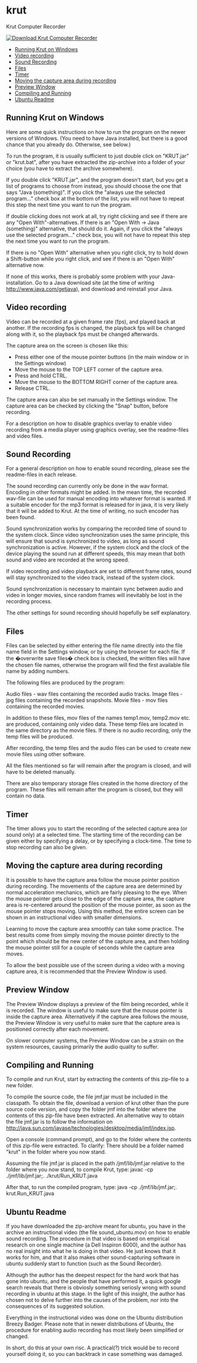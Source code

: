 # krut

Krut Computer Recorder

[![Download Krut Computer Recorder](https://img.shields.io/sourceforge/dw/krut.svg)](https://sourceforge.net/projects/krut/files/latest/download)

- [Running Krut on Windows](#running-krut-on-windows)
- [Video recording](#video-recording)
- [Sound Recording](#sound-recording)
- [Files](#files)
- [Timer](#timer)
- [Moving the capture area during recording](#moving-the-capture-area-during-recording)
- [Preview Window](#preview-window)
- [Compiling and Running](#compiling-and-running)
- [Ubuntu Readme](#ubuntu-readme)

## Running Krut on Windows

Here are some quick instructions on how to run the program on the newer versions of Windows. (You need to have Java installed, but there is a good chance that you already do. Otherwise, see below.) 
 
To run the program, it is usually sufficient to just double click on "KRUT.jar" or "krut.bat", after you have extracted the zip-archive into a folder of your choice (you have to extract the archive somewhere). 
 
If you double click "KRUT.jar", and the program doesn't start, but you get a list of programs to choose from instead, you should choose the one that says "Java (something)". If you click the "always use the selected program..." check box at the bottom of the list, you will not have to repeat this step the next time you want to run the program. 
 
If double clicking does not work at all, try right clicking and see if there are any "Open With"-alternatives. If there is an "Open With -> Java (something)" alternative, that should do it. Again, if you click the "always use the selected program..." check box, you will not have to repeat this step the next time you want to run the program. 
 
If there is no "Open With" alternative when you right click, try to hold down a Shift-button while you right click, and see if there is an "Open With" alternative now. 
 
If none of this works, there is probably some problem with your Java-installation. Go to a Java download site (at the time of writing http://www.java.com/getjava), and download and reinstall your Java.



## Video recording

Video can be recorded at a given frame rate (fps), and played back at another. If the recording fps is changed, the playback fps will be changed along with it, so the playback fps must be changed afterwards.

The capture area on the screen is chosen like this:

* Press either one of the mouse pointer buttons (in the main window or in the Settings window)
* Move the mouse to the TOP LEFT corner of the capture area.
* Press and hold CTRL.
* Move the mouse to the BOTTOM RIGHT corner of the capture area.
* Release CTRL.

The capture area can also be set manually in the Settings window. The capture area can be checked by clicking the "Snap" button, before recording.

For a description on how to disable graphics overlay to enable video recording from a media player using graphics overlay, see the readme-files and video files.



## Sound Recording


For a general description on how to enable sound recording, please see the readme-files in each release.

The sound recording can currently only be done in the wav format. Encoding in other formats might be added. In the mean time, the recorded wav-file can be used for manual encoding into whatever format is wanted. If a suitable encoder for the mp3 format is released for in java, it is very likely that it will be added to Krut. At the time of writing, no such encoder has been found.

Sound synchronization works by comparing the recorded time of sound to the system clock. Since video synchronization uses the same principle, this will ensure that sound is synchronized to video, as long as sound synchronization is active. However, if the system clock and the clock of the device playing the sound run at different speeds, this may mean that both sound and video are recorded at the wrong speed.

If video recording and video playback are set to different frame rates, sound will stay synchronized to the video track, instead of the system clock.

Sound synchronization is necessary to maintain sync between audio and video in longer movies, since random frames will inevitably be lost in the recording process.

The other settings for sound recording should hopefully be self explanatory.



## Files

Files can be selected by either entering the file name directly into the file name field in the Settings window, or by using the browser for each file. If the �overwrite save files� check box is checked, the written files will have the chosen file names, otherwise the program will find the first available file name by adding numbers.

The following files are produced by the program:

Audio files	-	wav files containing the recorded audio tracks.
Image files	-	jpg files containing the recorded snapshots.
Movie files	-	mov files containing the recorded movies.

In addition to these files, mov files of the names temp1.mov, temp2.mov etc. are produced, containing only video data. These temp files are located in the same directory as the movie files. If there is no audio recording, only the temp files will be produced.

After recording, the temp files and the audio files can be used to create new movie files using other software.

All the files mentioned so far will remain after the program is closed, and will have to be deleted manually.

There are also temporary storage files created in the home directory of the program. These files will remain after the program is closed, but they will contain no data.


## Timer

The timer allows you to start the recording of the selected capture area (or sound only) at a selected time. The starting time of the recording can be given either by specifying a delay, or by specifying a clock-time. The time to stop recording can also be given.


## Moving the capture area during recording

It is possible to have the capture area follow the mouse pointer position during recording. The movements of the capture area are determined by normal acceleration mechanics, which are fairly pleasing to the eye. When the mouse pointer gets close to the edge of the capture area, the capture area is re-centered around the position of the mouse pointer, as soon as the mouse pointer stops moving. Using this method, the entire screen can be shown in an instructional video with smaller dimensions.

Learning to move the capture area smoothly can take some practice. The best results come from simply moving the mouse pointer directly to the point which should be the new center of the capture area, and then holding the mouse pointer still for a couple of seconds while the capture area moves.

To allow the best possible use of the screen during a video with a moving capture area, it is recommended that the Preview Window is used.

## Preview Window

The Preview Window displays a preview of the film being recorded, while it is recorded. The window is useful to make sure that the mouse pointer is inside the capture area. Alternatively if the capture area follows the mouse, the Preview Window is very useful to make sure that the capture area is positioned correctly after each movement.

On slower computer systems, the Preview Window can be a strain on the system resources, causing primarily the audio quality to suffer.

## Compiling and Running
 
To compile and run Krut, start by extracting the contents of this zip-file to a new folder.
   
To compile the source code, the file jmf.jar must be included in the classpath. To obtain the file, download a version of krut other than the pure source code version, and copy the folder jmf into the folder where the contents of this zip-file have been extracted. An alternative way to obtain the file jmf.jar is to follow the information on http://java.sun.com/javase/technologies/desktop/media/jmf/index.jsp.
  
Open a console (command prompt), and go to the folder where the contents of this zip-file were extracted. To clarify: There should be a folder named "krut" in the folder where you now stand.
   
Assuming the file jmf.jar is placed in the path /jmf/lib/jmf.jar relative to the folder where you now stand, to compile Krut, type:  <Path to javac executable>javac -cp ./jmf/lib/jmf.jar;. ./krut/Run_KRUT.java
   
After that, to run the compiled program, type: java -cp ./jmf/lib/jmf.jar;. krut.Run_KRUT.java

## Ubuntu Readme

If you have downloaded the zip-archive meant for ubuntu, you have in the archive an instructional video (the file sound_ubuntu.mov) on how to enable sound recording. The procedure in that video is based on empirical research on one single machine (a Dell Inspiron 6000), and the author has no real insight into what he is doing in that video. He just knows that it works for him, and that it also makes other sound-capturing software in ubuntu suddenly start to function (such as the Sound Recorder).

Although the author has the deepest respect for the hard work that has gone into ubuntu, and the people that have performed it, a quick google search reveals that there is obviosly something seriosly wrong with sound recording in ubuntu at this stage. In the light of this insight, the author has chosen not to delve further into the causes of the problem, nor into the consequences of its suggested solution.

Everything in the instructional video was done on the Ubuntu distribution Breezy Badger. Please note that in newer distributions of Ubuntu, the procedure for enabling audio recording has most likely been simplified or changed.

In short, do this at your own risc. A practical(?) trick would be to record yourself doing it, so you can backtrack in case something was damaged.